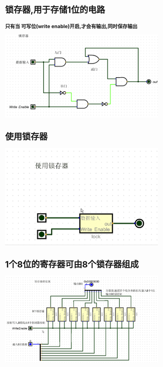 # 锁存器,用于存储1位的电路
### 只有当 可写位(write enable)开启,才会有输出,同时保存输出
![锁存](imgs/lock.gif)

# 使用锁存器
![锁存](imgs/lock_example.gif)


# 1个8位的寄存器可由8个锁存器组成
![寄存器](imgs/register.gif)
